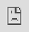 <html>

   <iframe src="https://www.surfly.com/cobrowsing-api/" style="position:fixed; top:0px; left:0px; bottom:0px; right:0px; width:100%; height:100%; border:none; margin:0; padding:0; z-index: 500;">
 Your browser is not compatible with iframes
    </iframe>

</html>





